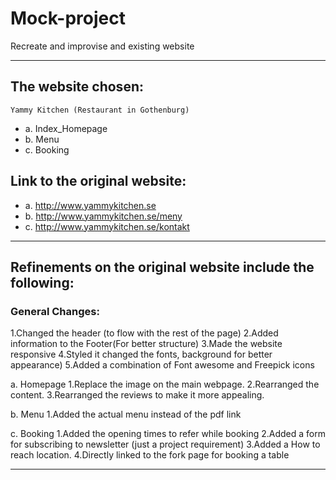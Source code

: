 # Mock-project
Recreate and improvise and existing website

***

## The website chosen:
    Yammy Kitchen (Restaurant in Gothenburg)
* a. Index_Homepage
* b. Menu
* c. Booking

## Link to the original website:
* a. http://www.yammykitchen.se
* b. http://www.yammykitchen.se/meny
* c. http://www.yammykitchen.se/kontakt

***

## Refinements on the original website include the following:

### General Changes:
1.Changed the header (to flow with the rest of the page)
2.Added information to the Footer(For better structure)
3.Made the website responsive
4.Styled it changed the fonts, background for better appearance)
5.Added a combination of Font awesome and Freepick icons

a. Homepage
1.Replace the image on the main webpage.
2.Rearranged the content.
3.Rearranged the reviews to make it more appealing.

b. Menu
1.Added the actual menu instead of the pdf link

c. Booking
1.Added the opening times to refer while booking
2.Added a form for subscribing to newsletter (just a project requirement)
3.Added a How to reach location.
4.Directly linked to the fork page for booking a table 

***
